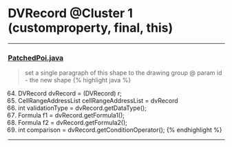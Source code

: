 # DVRecord @Cluster 1 (customproperty, final, this)

***

### [PatchedPoi.java](https://searchcode.com/codesearch/view/72854649/)
> set a single paragraph of this shape to the drawing group @ param id - the new shape 
{% highlight java %}
64. DVRecord dvRecord = (DVRecord) r;
65. CellRangeAddressList cellRangeAddressList = dvRecord
67. int validationType = dvRecord.getDataType();
69.   Formula f1 = dvRecord.getFormula1();
82.   Formula f2 = dvRecord.getFormula2();
87.   int comparison = dvRecord.getConditionOperator();
{% endhighlight %}

***

